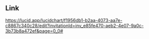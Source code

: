 
## Link

https://lucid.app/lucidchart/f1956db1-b2aa-4073-aa7e-c8867c340c28/edit?invitationId=inv_e85fe470-aeb2-4e07-9a0c-3b73b8a472ef&page=0_0#
